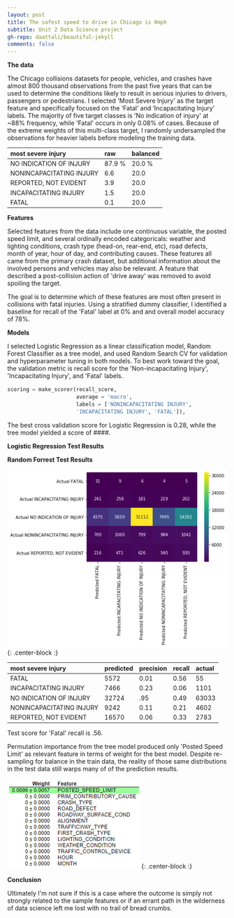 ```yaml
---
layout: post
title: The safest speed to drive in Chicago is 0mph
subtitle: Unit 2 Data Science project
gh-repo: daattali/beautiful-jekyll 
comments: false
---
```


**The data**

The Chicago collisions datasets for people, vehicles, and crashes have almost 800 thousand observations from the past five years that can be used to determine the conditions likely to result in serious injuries to drivers, passengers or pedestrians.  I selected 'Most Severe Injury' as the target feature and specifically focused on the ‘Fatal’ and ‘Incapacitating Injury’ labels.  The majority of five target classes is 'No indication of injury' at ~88% frequency, while 'Fatal' occurs in only 0.08% of cases.  Because of the extreme weights of this multi-class target, I randomly undersampled the observations for heavier labels before modeling the training data.

| most severe injury | raw | balanced |
| :------ | :--- | :--- |
| NO INDICATION OF INJURY | 87.9 % | 20.0 % |
| NONINCAPACITATING INJURY | 6.6 | 20.0 |
| REPORTED, NOT EVIDENT | 3.9 | 20.0 |
| INCAPACITATING INJURY | 1.5 | 20.0 |
| FATAL | 0.1 | 20.0 |

**Features**

Selected features from the data include one continuous variable, the posted speed limit, and several ordinally encoded categoricals: weather and lighting conditions, crash type (head-on, rear-end, etc), road defects, month of year, hour of day, and contributing causes.  These features all came from the primary crash dataset, but additional information about the involved persons and vehicles may also be relevant.  A feature that described a post-collision action of 'drive away' was removed to avoid spoiling the target.

The goal is to determine which of these features are most often present in collisions with fatal injuries.  Using a stratified dummy classifier, I identified a baseline for recall of the 'Fatal' label at 0% and and overall model accuracy of 78%. 

**Models**

I selected Logistic Regression as a linear classification model, Random Forest Classifier as a tree model, and used Random Search CV for validation and hyperparameter tuning in both models.  To best work toward the goal, the validation metric is recall score for the 'Non-incapacitating Injury', 'Incapacitating Injury', and 'Fatal' labels.  

```python
scoring = make_scorer(recall_score, 
                      average = 'macro', 
                      labels = ['NONINCAPACITATING INJURY', 
                      'INCAPACITATING INJURY', 'FATAL']),
```

The best cross validation score for Logistic Regression is 0.28, while the tree model yielded a score of ####.  

**Logistic Regression Test Results**



**Random Forrest Test Results**

![confusion](https://github.com/johnwesleyharding/johnwesleyharding.github.io/raw/master/img/crashconf.png){: .center-block :}

| most severe injury | predicted | precision | recall | actual |
| :------ | :--- | :--- | :--- | :--- |
| FATAL | 5572 | 0.01 | 0.56 | 55 |
| INCAPACITATING INJURY | 7466 | 0.23 | 0.06 | 1101 |
| NO INDICATION OF INJURY | 32724 | .95 | 0.49 | 63033 |
| NONINCAPACITATING INJURY | 9242 | 0.11 | 0.21 | 4602 |
| REPORTED, NOT EVIDENT | 16570 | 0.06 | 0.33 | 2783 |

Test score for 'Fatal' recall is .56.

Permutation importance from the tree model produced only 'Posted Speed Limit' as relevant feature in terms of weight for the best model.  Despite re-sampling for balance in the train data, the reality of those same distributions in the test data still warps many of of the prediction results.

![permutation](https://github.com/johnwesleyharding/johnwesleyharding.github.io/raw/master/img/crashpermutation.png){: .center-block :}



**Conclusion**

Ultimately I'm not sure if this is a case where the outcome is simply not strongly related to the sample features or if an errant path in the wilderness of data science left me lost with no trail of bread crumbs.
